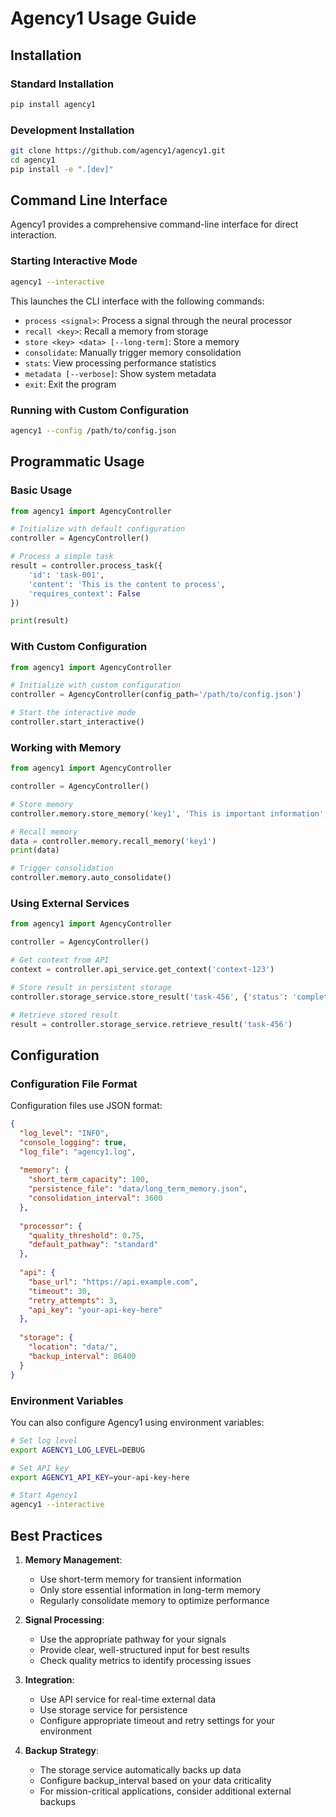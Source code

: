 # Agency1 Usage Guide

## Installation

### Standard Installation

```bash
pip install agency1
```

### Development Installation

```bash
git clone https://github.com/agency1/agency1.git
cd agency1
pip install -e ".[dev]"
```

## Command Line Interface

Agency1 provides a comprehensive command-line interface for direct interaction.

### Starting Interactive Mode

```bash
agency1 --interactive
```

This launches the CLI interface with the following commands:

- `process <signal>`: Process a signal through the neural processor
- `recall <key>`: Recall a memory from storage
- `store <key> <data> [--long-term]`: Store a memory
- `consolidate`: Manually trigger memory consolidation
- `stats`: View processing performance statistics
- `metadata [--verbose]`: Show system metadata
- `exit`: Exit the program

### Running with Custom Configuration

```bash
agency1 --config /path/to/config.json
```

## Programmatic Usage

### Basic Usage

```python
from agency1 import AgencyController

# Initialize with default configuration
controller = AgencyController()

# Process a simple task
result = controller.process_task({
    'id': 'task-001',
    'content': 'This is the content to process',
    'requires_context': False
})

print(result)
```

### With Custom Configuration

```python
from agency1 import AgencyController

# Initialize with custom configuration
controller = AgencyController(config_path='/path/to/config.json')

# Start the interactive mode
controller.start_interactive()
```

### Working with Memory

```python
from agency1 import AgencyController

controller = AgencyController()

# Store memory
controller.memory.store_memory('key1', 'This is important information', long_term=True)

# Recall memory
data = controller.memory.recall_memory('key1')
print(data)

# Trigger consolidation
controller.memory.auto_consolidate()
```

### Using External Services

```python
from agency1 import AgencyController

controller = AgencyController()

# Get context from API
context = controller.api_service.get_context('context-123')

# Store result in persistent storage
controller.storage_service.store_result('task-456', {'status': 'completed'})

# Retrieve stored result
result = controller.storage_service.retrieve_result('task-456')
```

## Configuration

### Configuration File Format

Configuration files use JSON format:

```json
{
  "log_level": "INFO",
  "console_logging": true,
  "log_file": "agency1.log",
  
  "memory": {
    "short_term_capacity": 100,
    "persistence_file": "data/long_term_memory.json",
    "consolidation_interval": 3600
  },
  
  "processor": {
    "quality_threshold": 0.75,
    "default_pathway": "standard"
  },
  
  "api": {
    "base_url": "https://api.example.com",
    "timeout": 30,
    "retry_attempts": 3,
    "api_key": "your-api-key-here"
  },
  
  "storage": {
    "location": "data/",
    "backup_interval": 86400
  }
}
```

### Environment Variables

You can also configure Agency1 using environment variables:

```bash
# Set log level
export AGENCY1_LOG_LEVEL=DEBUG

# Set API key
export AGENCY1_API_KEY=your-api-key-here

# Start Agency1
agency1 --interactive
```

## Best Practices

1. **Memory Management**:
   - Use short-term memory for transient information
   - Only store essential information in long-term memory
   - Regularly consolidate memory to optimize performance

2. **Signal Processing**:
   - Use the appropriate pathway for your signals
   - Provide clear, well-structured input for best results
   - Check quality metrics to identify processing issues

3. **Integration**:
   - Use API service for real-time external data
   - Use storage service for persistence
   - Configure appropriate timeout and retry settings for your environment

4. **Backup Strategy**:
   - The storage service automatically backs up data
   - Configure backup_interval based on your data criticality
   - For mission-critical applications, consider additional external backups

